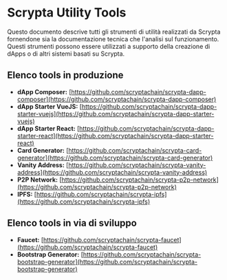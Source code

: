 # Scrypta Utility Tools

Questo documento descrive tutti gli strumenti di utilità realizzati da Scrypta fornendone sia la documentazione tecnica che l'analisi sul funzionamento. Questi strumenti possono essere utilizzati a supporto della creazione di dApps o di altri sistemi basati su Scrypta.

## Elenco tools in produzione

- **dApp Composer:** [https://github.com/scryptachain/scrypta-dapp-composer](https://github.com/scryptachain/scrypta-dapp-composer)
- **dApp Starter VueJS:** [https://github.com/scryptachain/scrypta-dapp-starter-vuejs](https://github.com/scryptachain/scrypta-dapp-starter-vuejs)
- **dApp Starter React:** [https://github.com/scryptachain/scrypta-dapp-starter-react](https://github.com/scryptachain/scrypta-dapp-starter-react)
- **Card Generator:** [https://github.com/scryptachain/scrypta-card-generator](https://github.com/scryptachain/scrypta-card-generator)
- **Vanity Address:** [https://github.com/scryptachain/scrypta-vanity-address](https://github.com/scryptachain/scrypta-vanity-address)
- **P2P Network:** [https://github.com/scryptachain/scrypta-p2p-network](https://github.com/scryptachain/scrypta-p2p-network)
- **IPFS:** [https://github.com/scryptachain/scrypta-ipfs](https://github.com/scryptachain/scrypta-ipfs)

## Elenco tools in via di sviluppo
- **Faucet:** [https://github.com/scryptachain/scrypta-faucet](https://github.com/scryptachain/scrypta-faucet)
- **Bootstrap Generator:** [https://github.com/scryptachain/scrypta-bootstrap-generator](https://github.com/scryptachain/scrypta-bootstrap-generator)
<!--stackedit_data:
eyJoaXN0b3J5IjpbLTg1NTM2MzY3NF19
-->